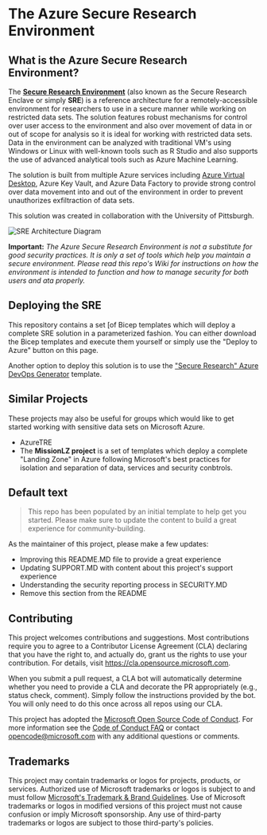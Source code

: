 # The Azure Secure Research Environment

## What is the Azure Secure Research Environment?

The [**Secure Research Environment**](https://docs.microsoft.com/en-us/azure/architecture/example-scenario/ai/secure-compute-for-research) (also known as the Secure Research Enclave or simply **SRE**) is a reference architecture for a remotely-accessible environment for researchers to use in a secure manner while working on restricted data sets.  The solution features robust mechanisms for control over user access to the environment and also over movement of data in or out of scope for analysis so it is ideal for working with restricted data sets. Data in the environment can be analyzed with traditional VM's using Windows or Linux with well-known tools such as R Studio and also supports the use of advanced analytical tools such as Azure Machine Learning.

The solution is built from multiple Azure services including [Azure Virtual Desktop](https://azure.microsoft.com/services/virtual-desktop/), Azure Key Vault, and Azure Data Factory to provide strong control over data movement into and out of the environment in order to prevent unauthorizes exfiltraction of data sets.

This solution was created in collaboration with the University of Pittsburgh.

![SRE Architecture Diagram](https://docs.microsoft.com/en-us/azure/architecture/example-scenario/ai/media/secure-research-env.png)

**Important:**  *The Azure Secure Research Environment is not a substitute for good security practices.  It is only a set of tools which help you maintain a secure environment.  Please read this repo's Wiki for instructions on how the environment is intended to function and how to manage security for both users and ata properly.*

## Deploying the SRE

This repository contains a set [of Bicep templates which will deploy a complete SRE solution in a parameterized fashion.  You can either download the Bicep templates and execute them yourself or simply use the "Deploy to Azure" button on this page.

Another option to deploy this solution is to use the ["Secure Research" Azure DevOps Generator](https://azuredevopsdemogenerator.azurewebsites.net/?name=secresearch) template.

## Similar Projects

These projects may also be useful for groups which would like to get started working with sensitive data sets on Microsoft Azure.

- AzureTRE
- The **MissionLZ project** is a set of templates which deploy a complete "Landing Zone" in Azure following Microsoft's best practices for isolation and separation of data, services and security conbtrols.

## Default text

> This repo has been populated by an initial template to help get you started. Please
> make sure to update the content to build a great experience for community-building.

As the maintainer of this project, please make a few updates:

- Improving this README.MD file to provide a great experience
- Updating SUPPORT.MD with content about this project's support experience
- Understanding the security reporting process in SECURITY.MD
- Remove this section from the README

## Contributing

This project welcomes contributions and suggestions.  Most contributions require you to agree to a
Contributor License Agreement (CLA) declaring that you have the right to, and actually do, grant us
the rights to use your contribution. For details, visit https://cla.opensource.microsoft.com.

When you submit a pull request, a CLA bot will automatically determine whether you need to provide
a CLA and decorate the PR appropriately (e.g., status check, comment). Simply follow the instructions
provided by the bot. You will only need to do this once across all repos using our CLA.

This project has adopted the [Microsoft Open Source Code of Conduct](https://opensource.microsoft.com/codeofconduct/).
For more information see the [Code of Conduct FAQ](https://opensource.microsoft.com/codeofconduct/faq/) or
contact [opencode@microsoft.com](mailto:opencode@microsoft.com) with any additional questions or comments.

## Trademarks

This project may contain trademarks or logos for projects, products, or services. Authorized use of Microsoft 
trademarks or logos is subject to and must follow 
[Microsoft's Trademark & Brand Guidelines](https://www.microsoft.com/en-us/legal/intellectualproperty/trademarks/usage/general).
Use of Microsoft trademarks or logos in modified versions of this project must not cause confusion or imply Microsoft sponsorship.
Any use of third-party trademarks or logos are subject to those third-party's policies.
